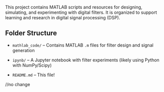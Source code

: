 

This project contains MATLAB scripts and resources for designing, simulating, and experimenting with digital filters. It is organized to support learning and research in digital signal processing (DSP).

## Folder Structure

- `mathlab_code/` – Contains MATLAB `.m` files for filter design and signal generation
  
- `ipynb/` – A Jupyter notebook with filter experiments (likely using Python with NumPy/Scipy)
  
- `README.md` – This file!



//no change

